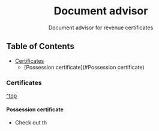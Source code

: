 <h1 align="center">Document advisor</h1>

<p align="center">Document advisor for revenue certificates</p>

## Table of Contents
- [Certificates](#certificates)
    - [Possession certificate](#Possession certificate)
    
### Certificates
[^top](#table-of-contents)

#### Possession certificate
- Check out th
